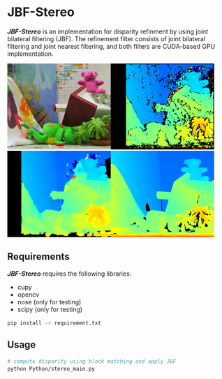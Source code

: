# JBF-Stereo
***JBF-Stereo*** is an implementation for disparity refinment by using joint bilateral filtering (JBF).
The refinement filter consists of joint bilateral filtering and joint nearest filtering, and both filters are CUDA-based GPU implementation.

<img src="data/teddy/im2.png" width="237px"/><img src="imgs/disparity_block_matching.png" width="237px"/><img src="imgs/disparity_refined.png" width="237px"/><img src="imgs/disparity_gt.png" width="237px"/>

## Requirements
***JBF-Stereo*** requires the following libraries:
+ cupy
+ opencv
+ nose (only for testing)
+ scipy (only for testing)
```sh
pip install -r requirement.txt
```

## Usage
```sh
# compute disparity using block matching and apply JBF
python Python/stereo_main.py
